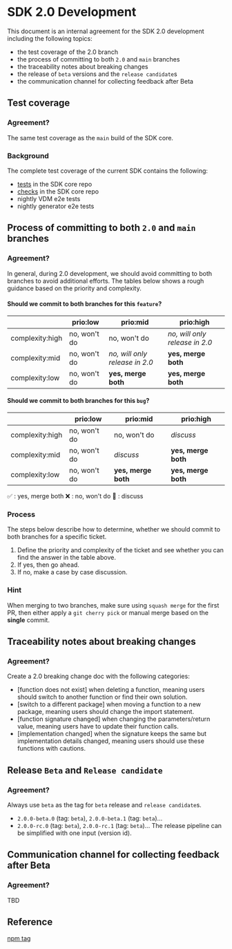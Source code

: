 # SDK 2.0 Development
This document is an internal agreement for the SDK 2.0 development including the following topics:
- the test coverage of the 2.0 branch
- the process of committing to both `2.0` and `main` branches
- the traceability notes about breaking changes
- the release of `beta` versions and the `release candidate`s
- the communication channel for collecting feedback after Beta

## Test coverage
### Agreement?
The same test coverage as the `main` build of the SDK core. 

### Background
The complete test coverage of the current SDK contains the following:
- [tests](https://github.com/SAP/cloud-sdk-js/blob/main/.github/workflows/build.yml#L12) in the SDK core repo
- [checks](https://github.com/SAP/cloud-sdk-js/blob/main/.github/workflows/build.yml#L38) in the SDK core repo
- nightly VDM e2e tests
- nightly generator e2e tests

## Process of committing to both `2.0` and `main` branches
### Agreement?
In general, during 2.0 development, we should avoid committing to both branches to avoid additional efforts.
The tables below shows a rough guidance based on the priority and complexity.

#### Should we commit to both branches for this `feature`?

| |prio:low|prio:mid|prio:high|
|---|---|---|---|
|complexity:high| no, won't do | no, won't do | _no, will only release in 2.0_ |
|complexity:mid| no, won't do | _no, will only release in 2.0_ | **yes, merge both** |
|complexity:low| no, won't do | **yes, merge both** | **yes, merge both** |

#### Should we commit to both branches for this `bug`?

| |prio:low|prio:mid|prio:high|
|---|---|---|---|
|complexity:high| no, won't do | no, won't do | _discuss_ |
|complexity:mid| no, won't do | _discuss_ | **yes, merge both** |
|complexity:low| no, won't do | **yes, merge both** | **yes, merge both** |

:white_check_mark: : yes, merge both
:x: : no, won't do
:speech_balloon: : discuss

### Process
The steps below describe how to determine, whether we should commit to both branches for a specific ticket.

1. Define the priority and complexity of the ticket and see whether you can find the answer in the table above.
1. If yes, then go ahead.
1. If no, make a case by case discussion.

### Hint
When merging to two branches, make sure using `squash merge` for the first PR, then either apply a `git cherry pick` or manual merge based on the **single** commit.

## Traceability notes about breaking changes
### Agreement?
Create a 2.0 breaking change doc with the following categories:
- [function does not exist] when deleting a function, meaning users should switch to another function or find their own solution.
- [switch to a different package] when moving a function to a new package, meaning users should change the import statement. 
- [function signature changed] when changing the parameters/return value, meaning users have to update their function calls.
- [implementation changed] when the signature keeps the same but implementation details changed, meaning users should use these functions with cautions.

## Release `Beta` and `Release candidate`
### Agreement?
Always use `beta` as the tag for `beta` release and `release candidate`s.
- `2.0.0-beta.0` (tag: `beta`), `2.0.0-beta.1` (tag: `beta`)...
- `2.0.0-rc.0` (tag: `beta`), `2.0.0-rc.1` (tag: `beta`)...
The release pipeline can be simplified with one input (version id).

## Communication channel for collecting feedback after Beta
### Agreement?
TBD

## Reference
[npm tag](https://docs.npmjs.com/cli/v7/commands/npm-dist-tag#purpose)

